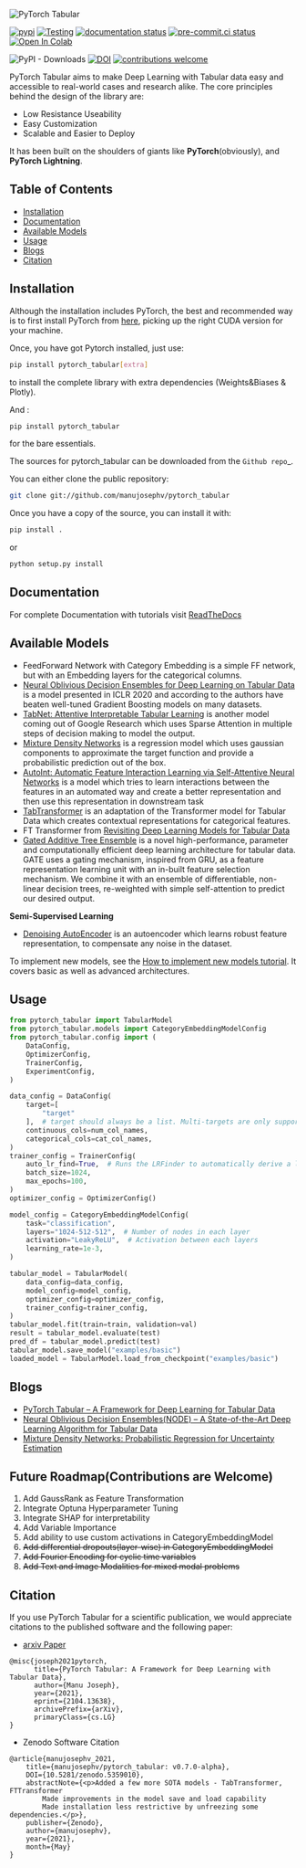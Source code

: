 ![PyTorch Tabular](docs/imgs/pytorch_tabular_logo.png)

[![pypi](https://img.shields.io/pypi/v/pytorch_tabular.svg)](https://pypi.python.org/pypi/pytorch_tabular)
[![Testing](https://github.com/manujosephv/pytorch_tabular/actions/workflows/testing.yml/badge.svg?event=push)](https://github.com/manujosephv/pytorch_tabular/actions/workflows/testing.yml)
[![documentation status](https://readthedocs.org/projects/pytorch_tabular/badge/?version=latest)](https://pytorch_tabular.readthedocs.io/en/latest/?badge=latest)
[![pre-commit.ci status](https://results.pre-commit.ci/badge/github/manujosephv/pytorch_tabular/main.svg)](https://results.pre-commit.ci/latest/github/manujosephv/pytorch_tabular/main)
[![Open In Colab](https://colab.research.google.com/assets/colab-badge.svg)](https://colab.research.google.com/github/manujosephv/pytorch_tabular/blob/main/docs/tutorials/01-Basic_Usage.ipynb)

![PyPI - Downloads](https://img.shields.io/pypi/dm/pytorch_tabular)
[![DOI](https://zenodo.org/badge/321584367.svg)](https://zenodo.org/badge/latestdoi/321584367)
[![contributions welcome](https://img.shields.io/badge/contributions-welcome-brightgreen.svg?style=flat-square)](https://github.com/manujosephv/pytorch_tabular/issues)

PyTorch Tabular aims to make Deep Learning with Tabular data easy and accessible to real-world cases and research alike. The core principles behind the design of the library are:

- Low Resistance Useability
- Easy Customization
- Scalable and Easier to Deploy

It has been built on the shoulders of giants like **PyTorch**(obviously), and **PyTorch Lightning**.

## Table of Contents

- [Installation](#installation)
- [Documentation](#documentation)
- [Available Models](#available-models)
- [Usage](#usage)
- [Blogs](#blogs)
- [Citation](#citation)

## Installation

Although the installation includes PyTorch, the best and recommended way is to first install PyTorch from [here](https://pytorch.org/get-started/locally/), picking up the right CUDA version for your machine.

Once, you have got Pytorch installed, just use:

```bash
pip install pytorch_tabular[extra]
```

to install the complete library with extra dependencies (Weights&Biases & Plotly).

And :

```bash
pip install pytorch_tabular
```

for the bare essentials.

The sources for pytorch_tabular can be downloaded from the `Github repo`\_.

You can either clone the public repository:

```bash
git clone git://github.com/manujosephv/pytorch_tabular
```

Once you have a copy of the source, you can install it with:

```bash
pip install .
```

or

```bash
python setup.py install
```

## Documentation

For complete Documentation with tutorials visit [ReadTheDocs](https://pytorch-tabular.readthedocs.io/en/latest/)

## Available Models

- FeedForward Network with Category Embedding is a simple FF network, but with an Embedding layers for the categorical columns.
- [Neural Oblivious Decision Ensembles for Deep Learning on Tabular Data](https://arxiv.org/abs/1909.06312) is a model presented in ICLR 2020 and according to the authors have beaten well-tuned Gradient Boosting models on many datasets.
- [TabNet: Attentive Interpretable Tabular Learning](https://arxiv.org/abs/1908.07442) is another model coming out of Google Research which uses Sparse Attention in multiple steps of decision making to model the output.
- [Mixture Density Networks](https://publications.aston.ac.uk/id/eprint/373/1/NCRG_94_004.pdf) is a regression model which uses gaussian components to approximate the target function and  provide a probabilistic prediction out of the box.
- [AutoInt: Automatic Feature Interaction Learning via Self-Attentive Neural Networks](https://arxiv.org/abs/1810.11921) is a model which tries to learn interactions between the features in an automated way and create a better representation and then use this representation in downstream task
- [TabTransformer](https://arxiv.org/abs/2012.06678) is an adaptation of the Transformer model for Tabular Data which creates contextual representations for categorical features.
- FT Transformer from [Revisiting Deep Learning Models for Tabular Data](https://arxiv.org/abs/2106.11959)
- [Gated Additive Tree Ensemble](https://arxiv.org/abs/2207.08548) is a novel high-performance, parameter and computationally efficient deep learning architecture for tabular data. GATE uses a gating mechanism, inspired from GRU, as a feature representation learning unit with an in-built feature selection mechanism. We combine it with an ensemble of differentiable, non-linear decision trees, re-weighted with simple self-attention to predict our desired output.

**Semi-Supervised Learning**

- [Denoising AutoEncoder](https://www.kaggle.com/code/faisalalsrheed/denoising-autoencoders-dae-for-tabular-data) is an autoencoder which learns robust feature representation, to compensate any noise in the dataset.

To implement new models, see the [How to implement new models tutorial](https://github.com/manujosephv/pytorch_tabular/blob/main/docs/tutorials/04-Implementing%20New%20Architectures.ipynb). It covers basic as well as advanced architectures.

## Usage

```python
from pytorch_tabular import TabularModel
from pytorch_tabular.models import CategoryEmbeddingModelConfig
from pytorch_tabular.config import (
    DataConfig,
    OptimizerConfig,
    TrainerConfig,
    ExperimentConfig,
)

data_config = DataConfig(
    target=[
        "target"
    ],  # target should always be a list. Multi-targets are only supported for regression. Multi-Task Classification is not implemented
    continuous_cols=num_col_names,
    categorical_cols=cat_col_names,
)
trainer_config = TrainerConfig(
    auto_lr_find=True,  # Runs the LRFinder to automatically derive a learning rate
    batch_size=1024,
    max_epochs=100,
)
optimizer_config = OptimizerConfig()

model_config = CategoryEmbeddingModelConfig(
    task="classification",
    layers="1024-512-512",  # Number of nodes in each layer
    activation="LeakyReLU",  # Activation between each layers
    learning_rate=1e-3,
)

tabular_model = TabularModel(
    data_config=data_config,
    model_config=model_config,
    optimizer_config=optimizer_config,
    trainer_config=trainer_config,
)
tabular_model.fit(train=train, validation=val)
result = tabular_model.evaluate(test)
pred_df = tabular_model.predict(test)
tabular_model.save_model("examples/basic")
loaded_model = TabularModel.load_from_checkpoint("examples/basic")
```

## Blogs

- [PyTorch Tabular – A Framework for Deep Learning for Tabular Data](https://deep-and-shallow.com/2021/01/27/pytorch-tabular-a-framework-for-deep-learning-for-tabular-data/)
- [Neural Oblivious Decision Ensembles(NODE) – A State-of-the-Art Deep Learning Algorithm for Tabular Data](https://deep-and-shallow.com/2021/02/25/neural-oblivious-decision-ensemblesnode-a-state-of-the-art-deep-learning-algorithm-for-tabular-data/)
- [Mixture Density Networks: Probabilistic Regression for Uncertainty Estimation](https://deep-and-shallow.com/2021/03/20/mixture-density-networks-probabilistic-regression-for-uncertainty-estimation/)

## Future Roadmap(Contributions are Welcome)

1. Add GaussRank as Feature Transformation
1. Integrate Optuna Hyperparameter Tuning
1. Integrate SHAP for interpretability
1. Add Variable Importance
1. Add ability to use custom activations in CategoryEmbeddingModel
1. ~~Add differential dropouts(layer-wise) in CategoryEmbeddingModel~~
1. ~~Add Fourier Encoding for cyclic time variables~~
1. ~~Add Text and Image Modalities for mixed modal problems~~

## Citation

If you use PyTorch Tabular for a scientific publication, we would appreciate citations to the published software and the following paper:

- [arxiv Paper](https://arxiv.org/abs/2104.13638)

```
@misc{joseph2021pytorch,
      title={PyTorch Tabular: A Framework for Deep Learning with Tabular Data},
      author={Manu Joseph},
      year={2021},
      eprint={2104.13638},
      archivePrefix={arXiv},
      primaryClass={cs.LG}
}
```

- Zenodo Software Citation

```
@article{manujosephv_2021,
    title={manujosephv/pytorch_tabular: v0.7.0-alpha},
    DOI={10.5281/zenodo.5359010},
    abstractNote={<p>Added a few more SOTA models - TabTransformer, FTTransformer
        Made improvements in the model save and load capability
        Made installation less restrictive by unfreezing some dependencies.</p>},
    publisher={Zenodo},
    author={manujosephv},
    year={2021},
    month={May}
}
```
